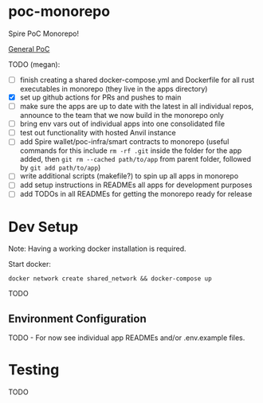 # poc-monorepo
Spire PoC Monorepo!

[General PoC](https://www.notion.so/spirelabs/Spire-PoC-Infrastructure-9caebb8915f24a1fba9caf1365b05737)


TODO (megan): 
- [ ] finish creating a shared docker-compose.yml and Dockerfile for all rust executables in monorepo (they live in the apps directory)
- [x] set up github actions for PRs and pushes to main
- [ ] make sure the apps are up to date with the latest in all individual repos, announce to the team that we now build in the monorepo only
- [ ] bring env vars out of individual apps into one consolidated file
- [ ] test out functionality with hosted Anvil instance
- [ ] add Spire wallet/poc-infra/smart contracts to monorepo (useful commands for this include `rm -rf .git` inside the folder for the app added, then `git rm --cached path/to/app` from parent folder, followed by `git add path/to/app`)
- [ ] write additional scripts (makefile?) to spin up all apps in monorepo
- [ ] add setup instructions in READMEs all apps for development purposes
- [ ] add TODOs in all READMEs for getting the monorepo ready for release

# Dev Setup

Note: Having a working docker installation is required.

Start docker:
```shell
docker network create shared_network && docker-compose up
```

TODO


## Environment Configuration

TODO - For now see individual app READMEs and/or .env.example files.

# Testing

TODO

